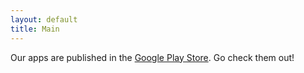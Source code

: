 ```yaml
---
layout: default
title: Main
---
```


Our apps are published in the [Google Play Store](https://play.google.com/store/apps/dev?id=5570979445892256716). Go check them out!
